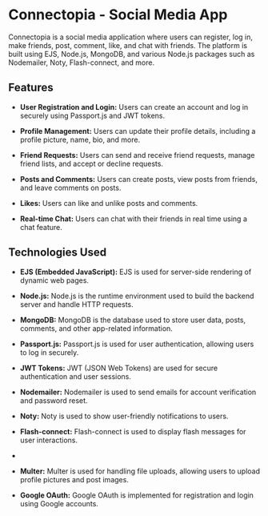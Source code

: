 # Connectopia - Social Media App

Connectopia is a social media application where users can register, log in, make friends, post, comment, like, and chat with friends. The platform is built using EJS, Node.js, MongoDB, and various Node.js packages such as Nodemailer, Noty, Flash-connect, and more.

## Features

- **User Registration and Login:** Users can create an account and log in securely using Passport.js and JWT tokens.

- **Profile Management:** Users can update their profile details, including a profile picture, name, bio, and more.

- **Friend Requests:** Users can send and receive friend requests, manage friend lists, and accept or decline requests.

- **Posts and Comments:** Users can create posts, view posts from friends, and leave comments on posts.

- **Likes:** Users can like and unlike posts and comments.

- **Real-time Chat:** Users can chat with their friends in real time using a chat feature.

## Technologies Used

- **EJS (Embedded JavaScript):** EJS is used for server-side rendering of dynamic web pages.

- **Node.js:** Node.js is the runtime environment used to build the backend server and handle HTTP requests.

- **MongoDB:** MongoDB is the database used to store user data, posts, comments, and other app-related information.

- **Passport.js:** Passport.js is used for user authentication, allowing users to log in securely.

- **JWT Tokens:** JWT (JSON Web Tokens) are used for secure authentication and user sessions.

- **Nodemailer:** Nodemailer is used to send emails for account verification and password reset.

- **Noty:** Noty is used to show user-friendly notifications to users.

- **Flash-connect:** Flash-connect is used to display flash messages for user interactions.
- 
- **Multer:** Multer is used for handling file uploads, allowing users to upload profile pictures and post images.

- **Google OAuth:** Google OAuth is implemented for registration and login using Google accounts.

